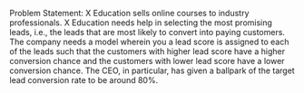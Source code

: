 Problem Statement:
X Education sells online courses to industry professionals. X Education needs help in selecting the most promising leads, i.e., the leads that are most likely to convert into paying customers. The company needs a model wherein you a lead score is assigned to each of the leads such that the customers with higher lead score have a higher conversion chance and the customers with lower lead score have a lower conversion chance. The CEO, in particular, has given a ballpark of the target lead conversion rate to be around 80%.
